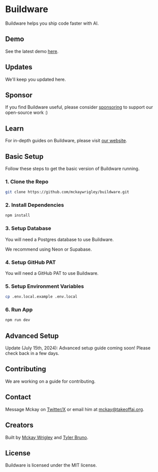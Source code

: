 # Buildware

Buildware helps you ship code faster with AI.

## Demo

See the latest demo [here](https://twitter.com/mckaywrigley).

## Updates

We'll keep you updated here.

## Sponsor

If you find Buildware useful, please consider [sponsoring](https://github.com/sponsors/mckaywrigley) to support our open-source work :)

## Learn

For in-depth guides on Buildware, please visit [our website](https://mckaywrigley.com).

## Basic Setup

Follow these steps to get the basic version of Buildware running.

### 1. Clone the Repo

```bash
git clone https://github.com/mckaywrigley/buildware.git
```

### 2. Install Dependencies

```bash
npm install
```

### 3. Setup Database

You will need a Postgres database to use Buildware.

We recommend using Neon or Supabase.

### 4. Setup GitHub PAT

You will need a GitHub PAT to use Buildware.

### 5. Setup Environment Variables

```bash
cp .env.local.example .env.local
```

### 6. Run App

```bash
npm run dev
```

## Advanced Setup

Update (July 15th, 2024): Advanced setup guide coming soon! Please check back in a few days.

## Contributing

We are working on a guide for contributing.

## Contact

Message Mckay on [Twitter/X](https://twitter.com/mckaywrigley) or email him at [mckay@takeoffai.org](mailto:mckay@takeoffai.org).

## Creators

Built by [Mckay Wrigley](https://twitter.com/mckaywrigley) and [Tyler Bruno](https://twitter.com/tylerbruno05).

## License

Buildware is licensed under the MIT license.
